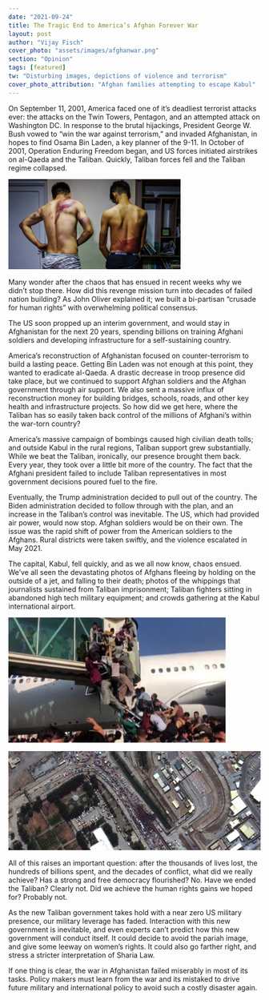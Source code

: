 ```yaml
---
date: "2021-09-24"
title: The Tragic End to America’s Afghan Forever War
layout: post
author: "Vijay Fisch"
cover_photo: "assets/images/afghanwar.png"
section: "Opinion"
tags: [featured]
tw: "Disturbing images, depictions of violence and terrorism"
cover_photo_attribution: "Afghan families attempting to escape Kabul"
---
```


On September 11, 2001, America faced one of it’s deadliest terrorist attacks ever: the attacks on the Twin Towers, Pentagon, and an attempted attack on Washington DC. In response to the brutal hijackings, President George W. Bush vowed to “win the war against terrorism,” and invaded Afghanistan, in hopes to find Osama Bin Laden, a key planner of the 9-11. In October of 2001, Operation Enduring Freedom began, and US forces initiated airstrikes on al-Qaeda and the Taliban. Quickly, Taliban forces fell and the Taliban regime collapsed.

![afghan_1](/assets/images/afghan1.png)

Many wonder after the chaos that has ensued in recent weeks why we didn’t stop there. How did this revenge mission turn into decades of failed nation building? As John Oliver explained it; we built a bi-partisan “crusade for human rights” with overwhelming political consensus.

The US soon propped up an interim government, and would stay in Afghanistan for the next 20 years, spending billions on training Afghani soldiers and developing infrastructure for a self-sustaining country.

America’s reconstruction of Afghanistan focused on counter-terrorism to build a lasting peace. Getting Bin Laden was not enough at this point, they wanted to eradicate al-Qaeda. A drastic decrease in troop presence did take place, but we continued to support Afghan soldiers and the Afghan government through air support. We also sent a massive influx of reconstruction money for building bridges, schools, roads, and other key health and infrastructure projects. So how did we get here, where the Taliban has so easily taken back control of the millions of Afghani’s within the war-torn country?

America’s massive campaign of bombings caused high civilian death tolls; and outside Kabul in the rural regions, Taliban support grew substantially. While we beat the Taliban, ironically, our presence brought them back. Every year, they took over a little bit more of the country. The fact that the Afghani president failed to include Taliban representatives in most government decisions poured fuel to the fire.

Eventually, the Trump administration decided to pull out of the country. The Biden administration decided to follow through with the plan, and an increase in the Taliban’s control was inevitable. The US, which had provided air power, would now stop. Afghan soldiers would be on their own. The issue was the rapid shift of power from the American soldiers to the Afghans. Rural districts were taken swiftly, and the violence escalated in May 2021.

The capital, Kabul, fell quickly, and as we all now know, chaos ensued. We’ve all seen the devastating photos of Afghans fleeing by holding on the outside of a jet, and falling to their death; photos of the whippings that journalists sustained from Taliban imprisonment; Taliban fighters sitting in abandoned high tech military equipment; and crowds gathering at the Kabul international airport.

![afghan_2](/assets/images/afghan2.png)

![afghan_3](/assets/images/afghan3.png)

All of this raises an important question: after the thousands of lives lost, the hundreds of billions spent, and the decades of conflict, what did we really achieve? Has a strong and free democracy flourished? No. Have we ended the Taliban? Clearly not. Did we achieve the human rights gains we hoped for? Probably not.

As the new Taliban government takes hold with a near zero US military presence, our military leverage has faded. Interaction with this new government is inevitable, and even experts can’t predict how this new government will conduct itself. It could decide to avoid the pariah image, and give some leeway on women’s rights. It could also go farther right, and stress a stricter interpretation of Sharia Law.

If one thing is clear, the war in Afghanistan failed miserably in most of its tasks. Policy makers must learn from the war and its mistaked to drive future military and international policy to avoid such a costly disaster again.
